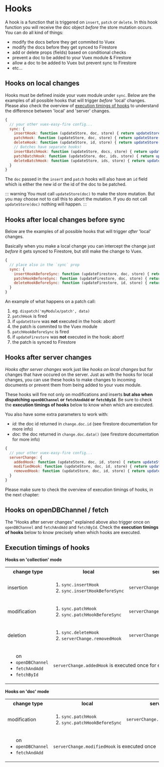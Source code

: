 # Hooks

A hook is a function that is triggered on `insert`, `patch` or `delete`. In this hook function you will receive the doc object _before_ the store mutation occurs. You can do all kind of things:

- modify the docs before they get commited to Vuex
- modify the docs before they get synced to Firestore
- add or delete props (fields) based on conditional checks
- prevent a doc to be added to your Vuex module & Firestore
- allow a doc to be added to Vuex but prevent sync to Firestore
- etc...

## Hooks on local changes

Hooks must be defined inside your vuex module under `sync`. Below are the examples of all possible hooks that will trigger _before_ 'local' changes. Please also check the overview of [execution timings of hooks](#execution-timings-of-hooks) to understand the difference between 'local' and 'server' changes.

```js
{
  // your other vuex-easy-fire config...
  sync: {
    insertHook: function (updateStore, doc, store) { return updateStore(doc) },
    patchHook: function (updateStore, doc, store) { return updateStore(doc) },
    deleteHook: function (updateStore, id, store) { return updateStore(id) },
    // Batches have separate hooks!
    insertBatchHook: function (updateStore, docs, store) { return updateStore(doc) },
    patchBatchHook: function (updateStore, doc, ids, store) { return updateStore(doc, ids) },
    deleteBatchHook: function (updateStore, ids, store) { return updateStore(ids) },
  }
}
```

The `doc` passed in the `insert` and `patch` hooks will also have an `id` field which is either the new id or the id of the doc to be patched.

::: warning You must call `updateStore(doc)` to make the store mutation.
But you may choose not to call this to abort the mutation. If you do not call `updateStore(doc)` nothing will happen.
:::

## Hooks after local changes before sync

Below are the examples of all possible hooks that will trigger _after_ 'local' changes.

Basically when you make a local change you can intercept the change just _before_ it gets synced to Firestore, but still make the change to Vuex.

```js
{
  // place also in the `sync` prop
  sync: {
    insertHookBeforeSync: function (updateFirestore, doc, store) { return updateFirestore(doc) },
    patchHookBeforeSync: function (updateFirestore, doc, store) { return updateFirestore(doc) },
    deleteHookBeforeSync: function (updateFirestore, id, store) { return updateFirestore(id) },
  }
}
```

An example of what happens on a patch call:

1. eg. `dispatch('myModule/patch', data)`
2. `patchHook` is fired
3. if `updateStore` was **not** executed in the hook: abort!
4. the patch is commited to the Vuex module
5. `patchHookBeforeSync` is fired
6. if `updateFirestore` was **not** executed in the hook: abort!
7. the patch is synced to Firestore

## Hooks after server changes

_Hooks after server changes_ work just like _hooks on local changes_ but for changes that have occured on the server. Just as with the hooks for local changes, you can use these hooks to make changes to incoming documents or prevent them from being added to your vuex module.

These hooks will fire not only on modifications and inserts **but also when dispatching `openDBChannel` or `fetchAndAdd` or `fetchById`**. Be sure to check the **execution timings of hooks** below to know when which are executed.

You also have some extra parameters to work with:

- _id:_ the doc id returned in `change.doc.id` (see firestore documentation for more info)
- _doc:_ the doc returned in `change.doc.data()` (see firestore documentation for more info)

```js
{
  // your other vuex-easy-fire config...
  serverChange: {
    addedHook: function (updateStore, doc, id, store) { return updateStore(doc) },
    modifiedHook: function (updateStore, doc, id, store) { return updateStore(doc) },
    removedHook: function (updateStore, doc, id, store) { return updateStore(doc) },
  }
}
```

Please make sure to check the overview of execution timings of hooks, in the next chapter:

## Hooks on openDBChannel / fetch

The "Hooks after server changes" explained above also trigger once on `openDBChannel` and `fetchAndAdd` and `fetchById`. Check the **execution timings of hooks** below to know precisely when which hooks are executed.

## Execution timings of hooks

**Hooks on 'collection' mode**

<table>
  <tr>
    <th>change type</th>
    <th>local</th>
    <th>server</th>
  </tr>
  <tr>
    <td>insertion</td>
    <td>
      <ol>
        <li><code>sync.insertHook</code></li>
        <li><code>sync.insertHookBeforeSync</code></li>
      </ol>
    </td>
    <td><code>serverChange.addedHook</code></td>
  </tr>
  <tr>
    <td>modification</td>
    <td>
      <ol>
        <li><code>sync.patchHook</code></li>
        <li><code>sync.patchHookBeforeSync</code></li>
      </ol>
    </td>
    <td><code>serverChange.modifiedHook</code></td>
  </tr>
  <tr>
    <td>deletion</td>
    <td>
      <ol>
        <li><code>sync.deleteHook</code></li>
        <li><code>serverChange.removedHook</code></li>
      </ol>
    </td>
    <td><code>serverChange.removedHook</code></td>
  </tr>
  <tr>
    <td>
      <ul>on
        <li><code>openDBChannel</code></li>
        <li><code>fetchAndAdd</code></li>
        <li><code>fetchById</code></li>
      </ul>
    </td>
    <td colspan="2"><code>serverChange.addedHook</code> is executed once for each doc</td>
  </tr>
</table>

**Hooks on 'doc' mode**

<table>
  <tr>
    <th>change type</th>
    <th>local</th>
    <th>server</th>
  </tr>
  <tr>
    <td>modification</td>
    <td>
      <ol>
        <li><code>sync.patchHook</code></li>
        <li><code>sync.patchHookBeforeSync</code></li>
      </ol>
    </td>
    <td><code>serverChange.modifiedHook</code></td>
  </tr>
  <tr>
    <td>
      <ul>on
        <li><code>openDBChannel</code></li>
        <li><code>fetchAndAdd</code></li>
      </ul>
    </td>
    <td colspan="2"><code>serverChange.modifiedHook</code> is executed once</td>
  </tr>
</table>
